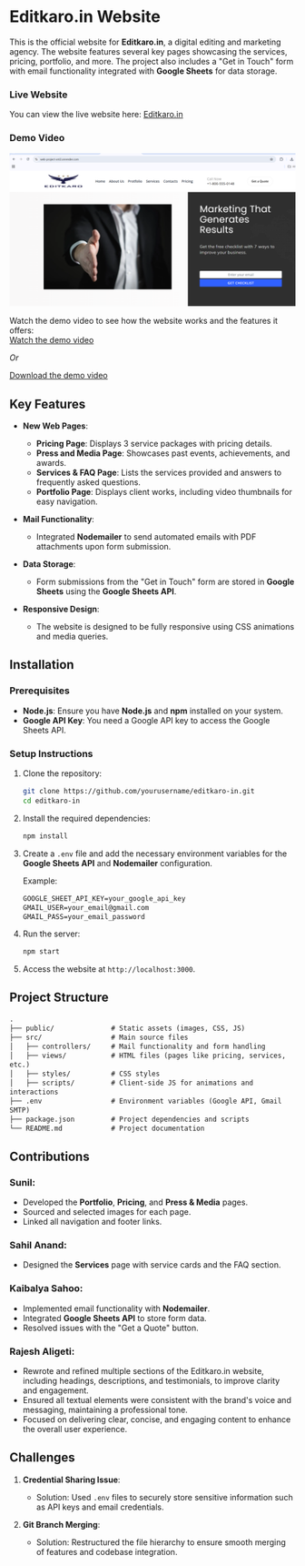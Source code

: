 
# Editkaro.in Website

This is the official website for **Editkaro.in**, a digital editing and marketing agency. The website features several key pages showcasing the services, pricing, portfolio, and more. The project also includes a "Get in Touch" form with email functionality integrated with **Google Sheets** for data storage.

### Live Website
You can view the live website here: [Editkaro.in](https://web-project-xnt2.onrender.com/)

### Demo Video
![Demo Video Thumbnail](thumbnail_image.jpg) 

Watch the demo video to see how the website works and the features it offers:  
[Watch the demo video]([https://drive.google.com/your_video_link](https://drive.google.com/file/d/1FXLSFXCd38FyyCEeg2UzZr5KYNPa-ass/view?usp=sharing))  

*Or*  

[Download the demo video]([https://drive.google.com/your_video_link](https://drive.google.com/file/d/1FXLSFXCd38FyyCEeg2UzZr5KYNPa-ass/view?usp=sharing))  

## Key Features

- **New Web Pages**:
  - **Pricing Page**: Displays 3 service packages with pricing details.
  - **Press and Media Page**: Showcases past events, achievements, and awards.
  - **Services & FAQ Page**: Lists the services provided and answers to frequently asked questions.
  - **Portfolio Page**: Displays client works, including video thumbnails for easy navigation.
  
- **Mail Functionality**:
  - Integrated **Nodemailer** to send automated emails with PDF attachments upon form submission.

- **Data Storage**:
  - Form submissions from the "Get in Touch" form are stored in **Google Sheets** using the **Google Sheets API**.

- **Responsive Design**:
  - The website is designed to be fully responsive using CSS animations and media queries.

## Installation

### Prerequisites

- **Node.js**: Ensure you have **Node.js** and **npm** installed on your system.
- **Google API Key**: You need a Google API key to access the Google Sheets API.

### Setup Instructions

1. Clone the repository:

   ```bash
   git clone https://github.com/yourusername/editkaro-in.git
   cd editkaro-in
   ```

2. Install the required dependencies:

   ```bash
   npm install
   ```

3. Create a `.env` file and add the necessary environment variables for the **Google Sheets API** and **Nodemailer** configuration.

   Example:

   ```env
   GOOGLE_SHEET_API_KEY=your_google_api_key
   GMAIL_USER=your_email@gmail.com
   GMAIL_PASS=your_email_password
   ```

4. Run the server:

   ```bash
   npm start
   ```

5. Access the website at `http://localhost:3000`.

## Project Structure

```
.
├── public/              # Static assets (images, CSS, JS)
├── src/                 # Main source files
│   ├── controllers/     # Mail functionality and form handling
│   ├── views/           # HTML files (pages like pricing, services, etc.)
│   ├── styles/          # CSS styles
│   ├── scripts/         # Client-side JS for animations and interactions
├── .env                 # Environment variables (Google API, Gmail SMTP)
├── package.json         # Project dependencies and scripts
└── README.md            # Project documentation
```

## Contributions

### Sunil:
- Developed the **Portfolio**, **Pricing**, and **Press & Media** pages.
- Sourced and selected images for each page.
- Linked all navigation and footer links.

### Sahil Anand:
- Designed the **Services** page with service cards and the FAQ section.

### Kaibalya Sahoo:
- Implemented email functionality with **Nodemailer**.
- Integrated **Google Sheets API** to store form data.
- Resolved issues with the "Get a Quote" button.

### Rajesh Aligeti:
- Rewrote and refined multiple sections of the Editkaro.in website, including headings, descriptions, and testimonials, to improve clarity and engagement.
- Ensured all textual elements were consistent with the brand's voice and messaging, maintaining a professional tone.
- Focused on delivering clear, concise, and engaging content to enhance the overall user experience.

## Challenges

1. **Credential Sharing Issue**:
   - Solution: Used `.env` files to securely store sensitive information such as API keys and email credentials.

2. **Git Branch Merging**:
   - Solution: Restructured the file hierarchy to ensure smooth merging of features and codebase integration.

